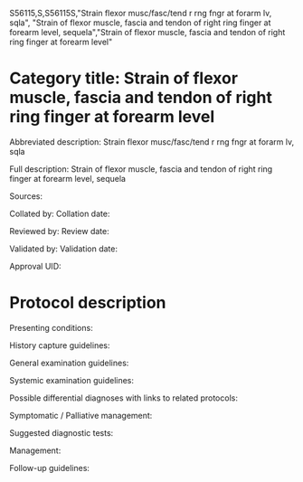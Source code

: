 S56115,S,S56115S,"Strain flexor musc/fasc/tend r rng fngr at forarm lv, sqla", "Strain of flexor muscle, fascia and tendon of right ring finger at forearm level, sequela","Strain of flexor muscle, fascia and tendon of right ring finger at forearm level"
# Category title: Strain of flexor muscle, fascia and tendon of right ring finger at forearm level

Abbreviated description: Strain flexor musc/fasc/tend r rng fngr at forarm lv, sqla

Full description: Strain of flexor muscle, fascia and tendon of right ring finger at forearm level, sequela

Sources:

Collated by:
Collation date:

Reviewed by:
Review date:

Validated by:
Validation date:

Approval UID:

# Protocol description

Presenting conditions:

History capture guidelines:

General examination guidelines:

Systemic examination guidelines:

Possible differential diagnoses with links to related protocols:

Symptomatic / Palliative management:

Suggested diagnostic tests:

Management:

Follow-up guidelines:
